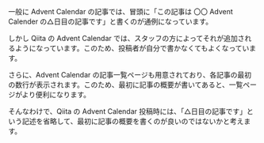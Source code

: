 <!--
title:   Qiita の Advent Calendar 投稿時には、自分で「△日目の記事です」と書かなくてよいと思う
tags:    AdventCalendar,Qiita
id:      939cb667404f065987f8
private: false
-->
一般に Advent Calendar の記事では、冒頭に「この記事は 〇〇 Advent Calender の△日目の記事です」と書くのが通例になっています。

しかし Qiita の Advent Calendar では、スタッフの方によってそれが追加されるようになっています。このため、投稿者が自分で書かなくてもよくなっています。

さらに、Advent Calendar の記事一覧ページも用意されており、各記事の最初の数行が表示されます。このため、最初に記事の概要が書いてあると、一覧ページがより便利になります。

そんなわけで、Qiita の Advent Calendar 投稿時には、「△日目の記事です」という記述を省略して、最初に記事の概要を書くのが良いのではないかと考えます。